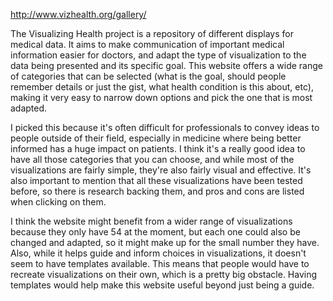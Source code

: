 http://www.vizhealth.org/gallery/

The Visualizing Health project is a repository of different displays for medical data. It aims to make communication of important medical information easier for doctors, and adapt the type of visualization to the data being presented and its specific goal. This website offers a wide range of categories that can be selected (what is the goal, should people remember details or just the gist, what health condition is this about, etc), making it very easy to narrow down options and pick the one that is most adapted.

I picked this because it's often difficult for professionals to convey ideas to people outside of their field, especially in medicine where being better informed has a huge impact on patients. I think it's a really good idea to have all those categories that you can choose, and while most of the visualizations are fairly simple, they're also fairly visual and effective. It's also important to mention that all these visualizations have been tested before, so there is research backing them, and pros and cons are listed when clicking on them.

I think the website might benefit from a wider range of visualizations because they only have 54 at the moment, but each one could also be changed and adapted, so it might make up for the small number they have. Also, while it helps guide and inform choices in visualizations, it doesn't seem to have templates available. This means that people would have to recreate visualizations on their own, which is a pretty big obstacle. Having templates would help make this website useful beyond just being a guide.
